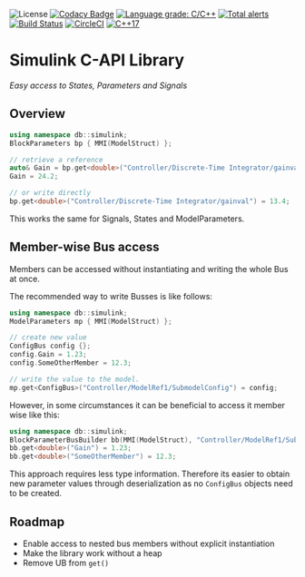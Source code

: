 <!-- SPDX-License-Identifier: BSD-3-Clause-Clear -->
![License](https://img.shields.io/github/license/danishbelal/simulink-capi)
[![Codacy Badge](https://api.codacy.com/project/badge/Grade/e42b17ddc7ea4b86a2d1e9a4af8bcc77)](https://app.codacy.com/gh/danishbelal/simulink-capi?utm_source=github.com&utm_medium=referral&utm_content=danishbelal/simulink-capi&utm_campaign=Badge_Grade)
[![Language grade: C/C++](https://img.shields.io/lgtm/grade/cpp/g/danishbelal/simulink-capi.svg?logo=lgtm&logoWidth=18)](https://lgtm.com/projects/g/danishbelal/simulink-capi/context:cpp)
[![Total alerts](https://img.shields.io/lgtm/alerts/g/danishbelal/simulink-capi.svg?logo=lgtm&logoWidth=18)](https://lgtm.com/projects/g/danishbelal/simulink-capi/alerts/)
[![Build Status](https://travis-ci.com/danishbelal/simulink-capi.svg?branch=dev)](https://travis-ci.com/danishbelal/simulink-capi)
[![CircleCI](https://circleci.com/gh/danishbelal/simulink-capi.svg?style=shield)](https://circleci.com/gh/danishbelal/simulink-capi)
[![C++17](https://img.shields.io/badge/C%2B%2B-17-blue.svg)](https://isocpp.org/std/the-standard )

# Simulink C-API Library
<i> Easy access to States, Parameters and Signals</i>

## Overview
```C++
using namespace db::simulink;
BlockParameters bp { MMI(ModelStruct) };

// retrieve a reference
auto& Gain = bp.get<double>("Controller/Discrete-Time Integrator/gainval");
Gain = 24.2;

// or write directly
bp.get<double>("Controller/Discrete-Time Integrator/gainval") = 13.4;
```

This works the same for Signals, States and ModelParameters.

## Member-wise Bus access
Members can be accessed without instantiating and writing the whole Bus at once.

The recommended way to write Busses is like follows:
```C++
using namespace db::simulink;
ModelParameters mp { MMI(ModelStruct) };

// create new value
ConfigBus config {};
config.Gain = 1.23;
config.SomeOtherMember = 12.3;

// write the value to the model.
mp.get<ConfigBus>("Controller/ModelRef1/SubmodelConfig") = config;
```

However, in some circumstances it can be beneficial to access it member wise like this:
```C++
using namespace db::simulink;
BlockParameterBusBuilder bb(MMI(ModelStruct), "Controller/ModelRef1/SubmodelConfig");
bb.get<double>("Gain") = 1.23;
bb.get<double>("SomeOtherMember") = 12.3;
```
This approach requires less type information. Therefore its easier to obtain
new parameter values through deserialization as no `ConfigBus` objects need
to be created.

## Roadmap
 - Enable access to nested bus members without explicit instantiation
 - Make the library work without a heap
 - Remove UB from `get()`